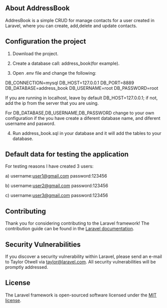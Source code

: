 

## About AddressBook

AddresBook is a simple CRUD for manage contacts for a user created in Laravel, where you can create, add,delete and update contacts.


## Configuration the project

1) Download the project.

2) Create a database call: address_book(for example).

3) Open .env file and change the following:

DB_CONNECTION=mysql
DB_HOST=127.0.0.1
DB_PORT=8889
DB_DATABASE=address_book
DB_USERNAME=root
DB_PASSWORD=root

If you are running in localhost, leave by default DB_HOST=127.0.0.1; if not, add the ip from the server that you are using.

For DB_DATABASE,DB_USERNAME,DB_PASSWORD change to your own configuration if the you have create a diferent database name, and diferent username and pasword.

4) Run address_book.sql in your database and it will add the tables to your database.

## Default data for testing the application
For testing reasons I have created 3 users:

a) username:user1@gmail.com
   password:123456

b) username:user2@gmail.com
   password:123456

c) username:user3@gmail.com
   password:123456
## Contributing

Thank you for considering contributing to the Laravel framework! The contribution guide can be found in the [Laravel documentation](https://laravel.com/docs/contributions).

## Security Vulnerabilities

If you discover a security vulnerability within Laravel, please send an e-mail to Taylor Otwell via [taylor@laravel.com](mailto:taylor@laravel.com). All security vulnerabilities will be promptly addressed.

## License

The Laravel framework is open-sourced software licensed under the [MIT license](https://opensource.org/licenses/MIT).
